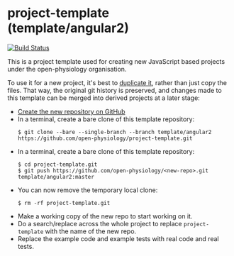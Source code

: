 # project-template (template/angular2)

[![Build Status](http://img.shields.io/travis/open-physiology/project-template/template/angular2.svg)](https://travis-ci.org/open-physiology/project-template/branches)

This is a project template used for creating new JavaScript based projects under the open-physiology organisation.

To use it for a new project, it's best to [duplicate it](https://help.github.com/articles/duplicating-a-repository), rather than just copy the files. That way, the original git history is preserved, and changes made to this template can be merged into derived projects at a later stage:

* [Create the new repository on GitHub](https://github.com/organizations/open-physiology/repositories/new)
* In a terminal, create a bare clone of this template repository:
    ```shell
    $ git clone --bare --single-branch --branch template/angular2 https://github.com/open-physiology/project-template.git
    ```
* In a terminal, create a bare clone of this template repository:
    ```shell
    $ cd project-template.git
    $ git push https://github.com/open-physiology/<new-repo>.git template/angular2:master
    ```
* You can now remove the temporary local clone:
    ```shell
    $ rm -rf project-template.git
    ```
* Make a working copy of the new repo to start working on it.
* Do a search/replace across the whole project to replace `project-template` with the name of the new repo.
* Replace the example code and example tests with real code and real tests.
